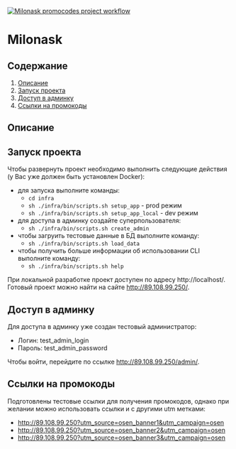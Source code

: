 [![Milonask promocodes project workflow](https://github.com/nbirdie/delivery_promo/actions/workflows/main.yaml/badge.svg)](https://github.com/nbirdie/delivery_promo/actions/workflows/main.yaml)

# Milonask

## Содержание
1. [Описание](#description)
2. [Запуск проекта](#launch)
3. [Доступ в админку](#admin)
4. [Ссылки на промокоды](#promocodes-links)

## <a name='description'>Описание</a>


## <a name='launch'>Запуск проекта</a>
Чтобы развернуть проект необходимо выполнить следующие действия (у Вас уже должен быть установлен Docker):

* для запуска выполните команды:
  * `cd infra`
  * `sh ./infra/bin/scripts.sh setup_app` - prod режим
  * `sh ./infra/bin/scripts.sh setup_app_local` - dev режим
* для доступа в админку создайте суперпользователя:
  * `sh ./infra/bin/scripts.sh create_admin`
* чтобы загруить тестовые данные в БД выполните команду:
  * `sh ./infra/bin/scripts.sh load_data`
* чтобы получить больше информации об использовании CLI выполните команду:
  * `sh ./infra/bin/scripts.sh help`

При локальной разработке проект доступен по адресу http://localhost/.
Готовый проект можно найти на сайте http://89.108.99.250/.

## <a name='admin'>Доступ в админку</a>
Для доступа в админку уже создан тестовый администратор:

* Логин: test_admin_login
* Пароль: test_admin_password

Чтобы войти, перейдите по ссылке http://89.108.99.250/admin/.

## <a name='promocodes-links'>Ссылки на промокоды</a>

Подготовлены тестовые ссылки для получения промокодов,
однако при желании можно использовать ссылки и с другими utm метками:

* http://89.108.99.250?utm_source=osen_banner1&utm_campaign=osen
* http://89.108.99.250?utm_source=osen_banner2&utm_campaign=osen
* http://89.108.99.250?utm_source=osen_banner3&utm_campaign=osen
